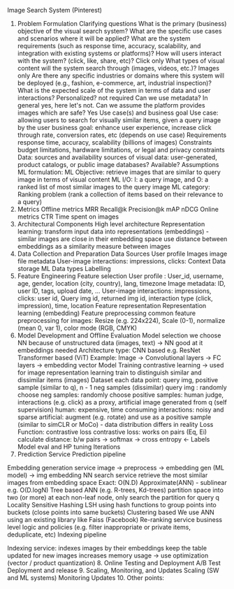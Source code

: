 Image Search System (Pinterest)
1. Problem Formulation
Clarifying questions
What is the primary (business) objective of the visual search system?
What are the specific use cases and scenarios where it will be applied?
What are the system requirements (such as response time, accuracy, scalability, and integration with existing systems or platforms)?
How will users interact with the system? (click, like, share, etc)? Click only
What types of visual content will the system search through (images, videos, etc.)? Images only
Are there any specific industries or domains where this system will be deployed (e.g., fashion, e-commerce, art, industrial inspection)?
What is the expected scale of the system in terms of data and user interactions?
Personalized? not required
Can we use metadata? In general yes, here let's not.
Can we assume the platform provides images which are safe? Yes
Use case(s) and business goal
Use case: allowing users to search for visually similar items, given a query image by the user
business goal: enhance user experience, increase click through rate, conversion rates, etc (depends on use case)
Requirements
response time, accuracy, scalability (billions of images)
Constraints
budget limitations, hardware limitations, or legal and privacy constraints
Data: sources and availability
sources of visual data: user-generated, product catalogs, or public image databases?
Available?
Assumptions
ML formulation:
ML Objective: retrieve images that are similar to query image in terms of visual content
ML I/O: I: a query image, and O: a ranked list of most similar images to the query image
ML category: Ranking problem (rank a collection of items based on their relevance to a query)
2. Metrics
Offline metrics
MRR
Recall@k
Precision@k
mAP
nDCG
Online metrics
CTR
Time spent on images
3. Architectural Components
High level architecture
Representation learning:
transform input data into representations (embeddings) - similar images are close in their embedding space
use distance between embeddings as a similarity measure between images
4. Data Collection and Preparation
Data Sources
User profile
Images
image file
metadata
User-image interactions: impressions, clicks:
Context
Data storage
ML Data types
Labelling
5. Feature Engineering
Feature selection
User profile : User_id, username, age, gender, location (city, country), lang, timezone
Image metadata: ID, user ID, tags, upload date, ...
User-image interactions: impressions, clicks:
user id, Query img id, returned img id, interaction type (click, impression), time, location
Feature representation
Representation learning (embedding)
Feature preprocessing
common feature preprocessing for images:
Resize (e.g. 224x224), Scale (0-1), normalize (mean 0, var 1), color mode (RGB, CMYK)
6. Model Development and Offline Evaluation
Model selection
we choose NN because of
unstructured data (images, text) -> NN good at it
embeddings needed
Architecture type:
CNN based e.g. ResNet
Transformer based (ViT)
Example: Image -> Convolutional layers -> FC layers -> embedding vector
Model Training
contrastive learning -> used for image representation learning
train to distinguish similar and dissimilar items (images)
Dataset
each data point: query img, positive sample (similar to q), n - 1 neg samples (dissimilar)
query img : randomly choose
neg samples: randomly choose
positive samples: human judge, interactions (e.g. click) as a proxy, artificial image generated from q (self supervision)
human: expensive, time consuming
interactions: noisy and sparse
artificial: augment (e.g. rotate) and use as a positive sample (similar to simCLR or MoCo) - data distribution differs in reality
Loss Function: contrastive loss
contrastive loss:
works on pairs (Eq, Ei)
calculate distance: b/w pairs -> softmax -> cross entropy <- Labels
Model eval and HP tuning
Iterations
7. Prediction Service
Prediction pipeline

Embedding generation service
image -> preprocess -> embedding gen (ML model) -> img embedding
NN search service
retrieve the most similar images from embedding space
Exact: O(N.D)
Approximate(ANN) - sublinear e.g. O(D.logN)
Tree based ANN (e.g. R-trees, Kd-trees)
partition space into two (or more) at each non-leaf node,
only search the partition for query q
Locality Sensitive Hashing LSH
using hash functions to group points into buckets (close points into same buckets)
Clustering based
We use ANN using an existing library like Faiss (Facebook)
Re-ranking service
business level logic and policies (e.g. filter inappropriate or private items, deduplicate, etc)
Indexing pipeline

Indexing service: indexes images by their embeddings
keep the table updated for new images
increases memory usage -> use optimization (vector / product quantization)
8. Online Testing and Deployment
A/B Test
Deployment and release
9. Scaling, Monitoring, and Updates
Scaling (SW and ML systems)
Monitoring
Updates
10. Other points: